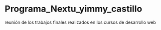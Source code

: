 # Programa_Nextu_yimmy_castillo
reunión de los trabajos finales realizados en los cursos de desarrollo web
